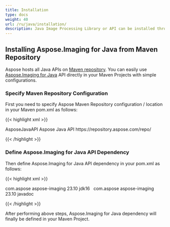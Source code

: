 ```yaml
---
title: Installation
type: docs
weight: 40
url: /ru/java/installation/
description: Java Image Processing Library or API can be installed through Maven.
---
```


## **Installing Aspose.Imaging for Java from Maven Repository**
Aspose hosts all Java APIs on [Maven repository](https://repository.aspose.com/repo/com/aspose/). You can easily use [Aspose.Imaging for Java](https://repository.aspose.com/repo/com/aspose/aspose-imaging/) API directly in your Maven Projects with simple configurations.
### **Specify Maven Repository Configuration**
First you need to specify Aspose Maven Repository configuration / location in your Maven pom.xml as follows:

{{< highlight xml >}}

 <repositories>
    <repository>
        <id>AsposeJavaAPI</id>
        <name>Aspose Java API</name>
        <url>https://repository.aspose.com/repo/</url>
    </repository>
</repositories>

{{< /highlight >}}
### **Define Aspose.Imaging for Java API Dependency**
Then define Aspose.Imaging for Java API dependency in your pom.xml as follows:

{{< highlight xml >}}

 <dependencies>
    <dependency>
        <groupId>com.aspose</groupId>
        <artifactId>aspose-imaging</artifactId>
        <version>23.10</version>
        <classifier>jdk16</classifier>
   </dependency>

   <!-- if you need a documentation, please add the following dependency. For example it could be useful for IDE. -->
   <dependency>
        <groupId>com.aspose</groupId>
        <artifactId>aspose-imaging</artifactId>
        <version>23.10</version>
        <classifier>javadoc</classifier>
   </dependency>
</dependencies>

{{< /highlight >}}

After performing above steps, Aspose.Imaging for Java dependency will finally be defined in your Maven Project.
